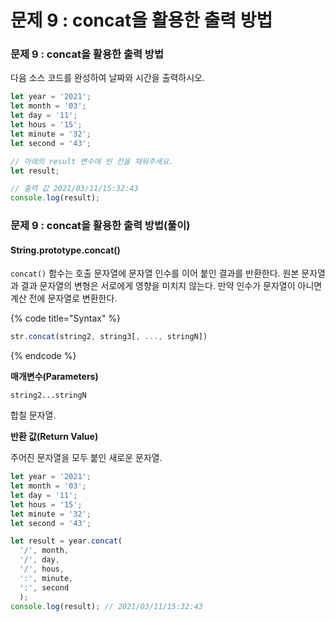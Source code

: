 # 문제 9 : concat을 활용한 출력 방법

### 문제 9 : concat을 활용한 출력 방법

다음 소스 코드를 완성하여 날짜와 시간을 출력하시오.

```javascript
let year = '2021';
let month = '03';
let day = '11';
let hous = '15';
let minute = '32';
let second = '43';

// 아래의 result 변수에 빈 칸을 채워주세요.
let result;

// 출력 값 2021/03/11/15:32:43
console.log(result);
```

### 문제 9 : concat을 활용한 출력 방법\(풀이\)

#### String.prototype.concat\(\)

`concat()` 함수는 호출 문자열에 문자열 인수를 이어 붙인 결과를 반환한다. 원본 문자열과 결과 문자열의 변형은 서로에게 영향을 미치지 않는다. 만약 인수가 문자열이 아니면 계산 전에 문자열로 변환한다.

{% code title="Syntax" %}
```javascript
str.concat(string2, string3[, ..., stringN])
```
{% endcode %}

**매개변수\(Parameters\)**

`string2...stringN` 

합칠 문자열.

**반환 값\(Return Value\)**

주어진 문자열을 모두 붙인 새로운 문자열.

```javascript
let year = '2021';
let month = '03';
let day = '11';
let hous = '15';
let minute = '32';
let second = '43';

let result = year.concat(
  '/', month,
  '/', day,
  '/', hous,
  ':', minute,
  ':', second
  );
console.log(result); // 2021/03/11/15:32:43
```





